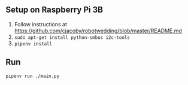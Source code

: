 ## Setup on Raspberry Pi 3B

1. Follow instructions at https://github.com/cjacoby/robotwedding/blob/master/README.md
1. `sudo apt-get install python-smbus i2c-tools`
1. `pipenv install`

## Run
```pipenv run ./main.py```
